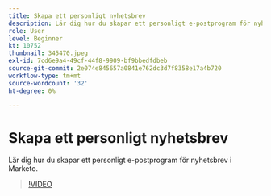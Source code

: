 ```yaml
---
title: Skapa ett personligt nyhetsbrev
description: Lär dig hur du skapar ett personligt e-postprogram för nyhetsbrev i Marketo.
role: User
level: Beginner
kt: 10752
thumbnail: 345470.jpeg
exl-id: 7cd6e9a4-49cf-44f8-9909-bf9bbedfdbeb
source-git-commit: 2e074e845657a0841e762dc3d7f8358e17a4b720
workflow-type: tm+mt
source-wordcount: '32'
ht-degree: 0%

---
```


# Skapa ett personligt nyhetsbrev

Lär dig hur du skapar ett personligt e-postprogram för nyhetsbrev i Marketo.

>[!VIDEO](https://video.tv.adobe.com/v/345470/?quality=12&learn=on)
